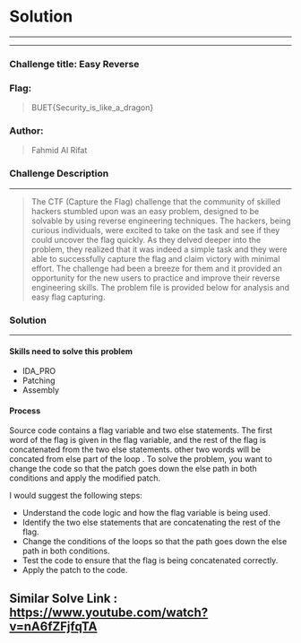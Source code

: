 # Solution

---

---

### Challenge title: Easy Reverse

### Flag:

> BUET{Security_is_like_a_dragon}

### Author:

> Fahmid Al Rifat

### Challenge Description

---

> The CTF (Capture the Flag) challenge that the community of skilled hackers stumbled upon was an easy problem, designed to be solvable by using reverse engineering techniques. The hackers, being curious individuals, were excited to take on the task and see if they could uncover the flag quickly. As they delved deeper into the problem, they realized that it was indeed a simple task and they were able to successfully capture the flag and claim victory with minimal effort. The challenge had been a breeze for them and it provided an opportunity for the new users to practice and improve their reverse engineering skills. The problem file is provided below for analysis and easy flag capturing.

### Solution

---

#### Skills need to solve this problem
+ IDA_PRO
+ Patching
+ Assembly
#### Process
Source code contains a flag variable and two else statements. The first word of the flag is given in the flag variable, and the rest of the flag is concatenated from the two else statements.
other two words will be concated from else part of the loop .
To solve the problem, you want to change the code so that the patch goes down the else path in both conditions and apply the modified patch.

I would suggest the following steps:

+ Understand the code logic and how the flag variable is being used.
+ Identify the two else statements that are concatenating the rest of the flag.
+ Change the conditions of the loops so that the path goes down the else path in both conditions.
+ Test the code to ensure that the flag is being concatenated correctly.
+ Apply the patch to the code.

Similar Solve Link : https://www.youtube.com/watch?v=nA6fZFjfqTA
---
